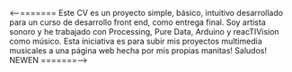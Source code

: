 <--======= Este CV es un proyecto simple, básico, intuitivo desarrollado para un curso de desarrollo front end, como entrega final. Soy artista sonoro y he trabajado con Processing, Pure Data, Arduino y reacTIVision como músico. Esta iniciativa es para subir mis proyectos multimedia musicales a una página web hecha por mis propias manitas! Saludos! NEWEN =======-->
